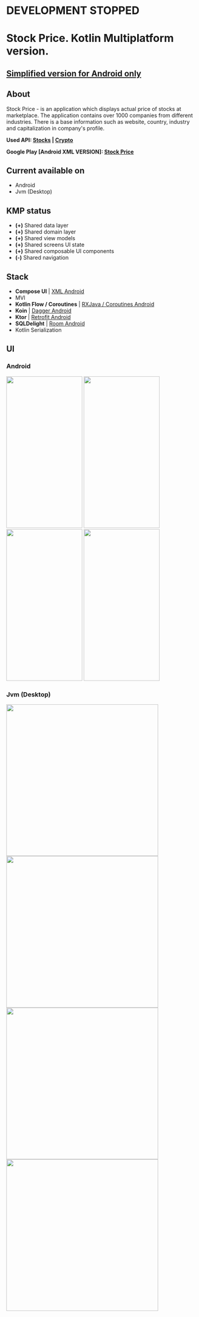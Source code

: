 # DEVELOPMENT STOPPED


# Stock Price. Kotlin Multiplatform version. 
## [Simplified version for Android only](https://github.com/NichitaFerelin/Stock_Price/tree/simplified_for_android_only)

## About
Stock Price - is an application which displays actual price of stocks at marketplace. The application contains over 1000 companies from different industries. There is a base information such as website, country, industry and capitalization in company's profile.

**Used API: [Stocks](https://finnhub.io/) | [Crypto](https://nomics.com/docs/)**

**Google Play [Android XML VERSION]: [Stock Price](https://play.google.com/store/apps/details?id=com.ferelin.stockprice)**

## Current available on
- Android
- Jvm (Desktop)

## KMP status
- **(+)** Shared data layer 
- **(+)** Shared domain layer 
- **(+)** Shared view models 
- **(+)** Shared screens UI state 
- **(+)** Shared composable UI components 
- **(-)** Shared navigation 


## Stack
- **Compose UI** | [XML Android](https://github.com/NichitaFerelin/Android_Stock_Price/tree/xml)
- MVI
- **Kotlin Flow / Coroutines** | [RXJava / Coroutines Android](https://github.com/NichitaFerelin/Android_Stock_Price/tree/rx_java_as_data_stream_instead_of_kotlin_flow)
- **Koin** | [Dagger Android](https://github.com/NichitaFerelin/Android_Stock_Price/tree/retrofit_dagger2_room)
- **Ktor** | [Retrofit Android](https://github.com/NichitaFerelin/Android_Stock_Price/tree/retrofit_dagger2_room)
- **SQLDelight** | [Room Android](https://github.com/NichitaFerelin/Android_Stock_Price/tree/retrofit_dagger2_room)
- Kotlin Serialization

## UI
### Android
<p float="middle">
  <img src="https://github.com/NichitaFerelin/Stock_Price/blob/master/dev-preview/android_1.jpg" height="400" width = "200"/>
  <img src="https://github.com/NichitaFerelin/Stock_Price/blob/master/dev-preview/android_2.jpg" height="400" width = "200"/>
  <img src="https://github.com/NichitaFerelin/Stock_Price/blob/master/dev-preview/android_3.jpg" height="400" width = "200"/>
  <img src="https://github.com/NichitaFerelin/Stock_Price/blob/master/dev-preview/android_4.jpg" height="400" width = "200"/>
 </p>

### Jvm (Desktop)
<p float="middle">
  <img src="https://github.com/NichitaFerelin/Stock_Price/blob/master/dev-preview/desktop_1.png" height="400"/>
  <img src="https://github.com/NichitaFerelin/Stock_Price/blob/master/dev-preview/desktop_2.png" height="400"/>
  <img src="https://github.com/NichitaFerelin/Stock_Price/blob/master/dev-preview/desktop_3.png" height="400"/>
  <img src="https://github.com/NichitaFerelin/Stock_Price/blob/master/dev-preview/desktop_4.png" height="400"/>
 </p>
